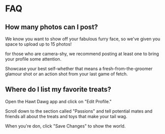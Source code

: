 # FAQ


## How many photos can I post?


We know you want to show off your fabulous furry face, so we've given you
space to upload up to 15 photos!  

for those who are camera-shy, we recommend posting at least one to bring
your profile some attention.  

Showcase your best self-whether that means a fresh-from-the-groomer glamour
shot or an action shot from your last game of fetch.  


## Where do I list my favorite treats?


Open the Hawt Dawg app and click on "Edit Profile."  

Scroll down to the section called "Passions" and tell
potential mates and friends all about the treats and toys
that make your tail wag.  

When you're don, click "Save Changes" to show the world.  
